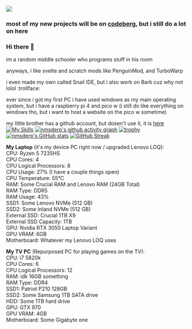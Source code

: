 ![](https://komarev.com/ghpvc/?username=nmsderp)
### most of my new projects will be on [codeberg](https://codeberg.org/nmsderp), but i still do a lot on here
### Hi there 👋
im a random middle schooler who programs stuff in his room
  
anyways, i like svelte and scratch mods like PenguinMod, and TurboWarp
  
i even made my own called Snail IDE, but i also work on Bark cuz why not lolol :trollface:
  
ever since i got my first PC i have used windows as my main operating system, but i have a raspberry pi 4 and pico w (i still do like everything on windows tho, but i want to host a website on the pico w sometime)
  
my little brother has a github account, but dosen't use it, it is [here](https://github.com/cesderp14)
[![My Skills](https://skillicons.dev/icons?i=js,html,svelte,robloxstudio,py,vscode,raspberrypi,nodejs,vercel,github,lua,replit,npm,pnpm,p5js,windows,git,svg,cpp)](https://skillicons.dev)
[![nmsderp's github activity graph](https://github-readme-activity-graph.vercel.app/graph?username=nmsderp)](https://github.com/ashutosh00710/github-readme-activity-graph)
[![trophy](https://github-profile-trophy.vercel.app/?username=nmsderp&theme=onedark)](https://github.com/ryo-ma/github-profile-trophy)
[![nmsderp's GitHub stats](https://github-readme-stats.vercel.app/api?username=nmsderp)](https://github.com/anuraghazra/github-readme-stats)
[![GitHub Streak](https://streak-stats.demolab.com/?user=nmsderp)](https://git.io/streak-stats)

**My Laptop** (it's my device PC right now / upgraded Lenovo LOQ):  
CPU: Ryzen 5 7235HS  
CPU Cores: 4  
CPU Logical Processors: 8  
CPU Usage: 27% (I have a couple things open)  
CPU Temperature: 55°C  
RAM: Some Crucial RAM and Lenovo RAM (24GB Total)  
RAM Type: DDR5  
RAM Usage: 43%  
SSD1: Some Lenovo NVMe (512 GB)  
SSD2: Some Inland NVMe (512 GB)  
External SSD: Crucial 1TB X9  
External SSD Capacity: 1TB  
GPU: Nvidia RTX 3050 Laptop Variant  
GPU VRAM: 6GB  
Motherboard: Whatever my Lenovo LOQ uses  

**My TV PC** (Repurposed PC for playing games on the TV):  
CPU: i7 5820k  
CPU Cores: 6  
CPU Logical Processors: 12  
RAM: idk 16GB something  
RAM Type: DDR4  
SSD1: Patriot P210 128GB  
SSD2: Some Samsung 1TB SATA drive  
HDD: Some 1TB hard drive  
GPU: GTX 970  
GPU VRAM: 4GB  
Motherboard: Some Gigabyte one  
